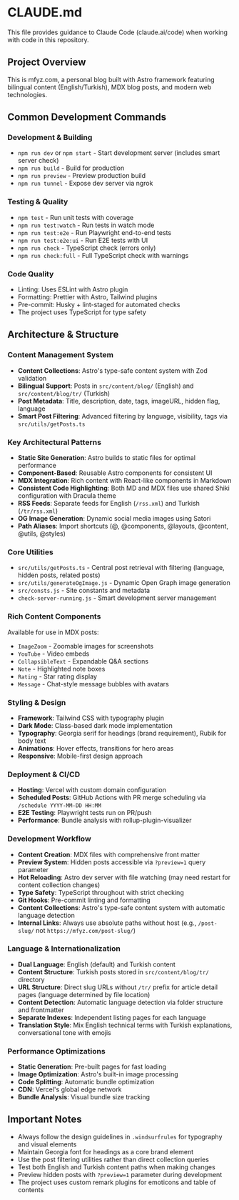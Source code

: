 # CLAUDE.md

This file provides guidance to Claude Code (claude.ai/code) when working with code in this repository.

## Project Overview

This is mfyz.com, a personal blog built with Astro framework featuring bilingual content (English/Turkish), MDX blog posts, and modern web technologies.

## Common Development Commands

### Development & Building
- `npm run dev` or `npm start` - Start development server (includes smart server check)
- `npm run build` - Build for production
- `npm run preview` - Preview production build
- `npm run tunnel` - Expose dev server via ngrok

### Testing & Quality
- `npm test` - Run unit tests with coverage
- `npm run test:watch` - Run tests in watch mode
- `npm run test:e2e` - Run Playwright end-to-end tests
- `npm run test:e2e:ui` - Run E2E tests with UI
- `npm run check` - TypeScript check (errors only)
- `npm run check:full` - Full TypeScript check with warnings

### Code Quality
- Linting: Uses ESLint with Astro plugin
- Formatting: Prettier with Astro, Tailwind plugins
- Pre-commit: Husky + lint-staged for automated checks
- The project uses TypeScript for type safety

## Architecture & Structure

### Content Management System
- **Content Collections**: Astro's type-safe content system with Zod validation
- **Bilingual Support**: Posts in `src/content/blog/` (English) and `src/content/blog/tr/` (Turkish)
- **Post Metadata**: Title, description, date, tags, imageURL, hidden flag, language
- **Smart Post Filtering**: Advanced filtering by language, visibility, tags via `src/utils/getPosts.ts`

### Key Architectural Patterns
- **Static Site Generation**: Astro builds to static files for optimal performance
- **Component-Based**: Reusable Astro components for consistent UI
- **MDX Integration**: Rich content with React-like components in Markdown
- **Consistent Code Highlighting**: Both MD and MDX files use shared Shiki configuration with Dracula theme
- **RSS Feeds**: Separate feeds for English (`/rss.xml`) and Turkish (`/tr/rss.xml`)
- **OG Image Generation**: Dynamic social media images using Satori
- **Path Aliases**: Import shortcuts (@, @components, @layouts, @content, @utils, @styles)

### Core Utilities
- `src/utils/getPosts.ts` - Central post retrieval with filtering (language, hidden posts, related posts)
- `src/utils/generateOgImage.js` - Dynamic Open Graph image generation
- `src/consts.js` - Site constants and metadata
- `check-server-running.js` - Smart development server management

### Rich Content Components
Available for use in MDX posts:
- `ImageZoom` - Zoomable images for screenshots
- `YouTube` - Video embeds
- `CollapsibleText` - Expandable Q&A sections
- `Note` - Highlighted note boxes
- `Rating` - Star rating display
- `Message` - Chat-style message bubbles with avatars

### Styling & Design
- **Framework**: Tailwind CSS with typography plugin
- **Dark Mode**: Class-based dark mode implementation
- **Typography**: Georgia serif for headings (brand requirement), Rubik for body text
- **Animations**: Hover effects, transitions for hero areas
- **Responsive**: Mobile-first design approach

### Deployment & CI/CD
- **Hosting**: Vercel with custom domain configuration
- **Scheduled Posts**: GitHub Actions with PR merge scheduling via `/schedule YYYY-MM-DD HH:MM`
- **E2E Testing**: Playwright tests run on PR/push
- **Performance**: Bundle analysis with rollup-plugin-visualizer

### Development Workflow
- **Content Creation**: MDX files with comprehensive front matter
- **Preview System**: Hidden posts accessible via `?preview=1` query parameter
- **Hot Reloading**: Astro dev server with file watching (may need restart for content collection changes)
- **Type Safety**: TypeScript throughout with strict checking
- **Git Hooks**: Pre-commit linting and formatting
- **Content Collections**: Astro's type-safe content system with automatic language detection
- **Internal Links**: Always use absolute paths without host (e.g., `/post-slug/` not `https://mfyz.com/post-slug/`)

### Language & Internationalization
- **Dual Language**: English (default) and Turkish content
- **Content Structure**: Turkish posts stored in `src/content/blog/tr/` directory
- **URL Structure**: Direct slug URLs without `/tr/` prefix for article detail pages (language determined by file location)
- **Content Detection**: Automatic language detection via folder structure and frontmatter
- **Separate Indexes**: Independent listing pages for each language
- **Translation Style**: Mix English technical terms with Turkish explanations, conversational tone with emojis

### Performance Optimizations
- **Static Generation**: Pre-built pages for fast loading
- **Image Optimization**: Astro's built-in image processing
- **Code Splitting**: Automatic bundle optimization
- **CDN**: Vercel's global edge network
- **Bundle Analysis**: Visual bundle size tracking

## Important Notes

- Always follow the design guidelines in `.windsurfrules` for typography and visual elements
- Maintain Georgia font for headings as a core brand element
- Use the post filtering utilities rather than direct collection queries
- Test both English and Turkish content paths when making changes
- Preview hidden posts with `?preview=1` parameter during development
- The project uses custom remark plugins for emoticons and table of contents